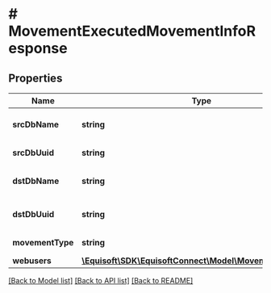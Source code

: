# # MovementExecutedMovementInfoResponse

## Properties

Name | Type | Description | Notes
------------ | ------------- | ------------- | -------------
**srcDbName** | **string** | Name of the source database (e.g. kronospf__bedrock). | [optional]
**srcDbUuid** | **string** | UUID the source database. | [optional]
**dstDbName** | **string** | Name of the destination database. | [optional]
**dstDbUuid** | **string** | UUID the destination database. | [optional]
**movementType** | **string** | Type of movement (move, copy) | [optional]
**webusers** | [**\Equisoft\SDK\EquisoftConnect\Model\MovementUserMap[]**](MovementUserMap.md) | Moved webusers | [optional]

[[Back to Model list]](../../README.md#models) [[Back to API list]](../../README.md#endpoints) [[Back to README]](../../README.md)
